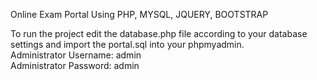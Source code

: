 Online Exam Portal Using PHP, MYSQL, JQUERY, BOOTSTRAP

To run the project edit the database.php file according to your database settings and import the portal.sql into your phpmyadmin. <br>
Administrator Username: admin <br>
Administrator Password: admin
